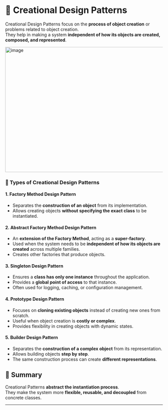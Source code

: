 
# 🎨 Creational Design Patterns

Creational Design Patterns focus on the **process of object creation** or problems related to object creation.  
They help in making a system **independent of how its objects are created, composed, and represented**.

<img width="801" height="401" alt="image" src="https://github.com/user-attachments/assets/b0a685ad-ba0d-4ba2-b77f-d372f5e60859" />




### 🔑 Types of Creational Design Patterns

#### 1. Factory Method Design Pattern  
- Separates the **construction of an object** from its implementation.  
- Allows creating objects **without specifying the exact class** to be instantiated.  

#### 2. Abstract Factory Method Design Pattern  
- An **extension of the Factory Method**, acting as a **super-factory**.  
- Used when the system needs to be **independent of how its objects are created** across multiple families.  
- Creates other factories that produce objects.  

#### 3. Singleton Design Pattern  
- Ensures a **class has only one instance** throughout the application.  
- Provides a **global point of access** to that instance.  
- Often used for logging, caching, or configuration management.  

#### 4. Prototype Design Pattern  
- Focuses on **cloning existing objects** instead of creating new ones from scratch.  
- Useful when object creation is **costly or complex**.  
- Provides flexibility in creating objects with dynamic states.  

#### 5. Builder Design Pattern  
- Separates the **construction of a complex object** from its representation.  
- Allows building objects **step by step**.  
- The same construction process can create **different representations**.  


## 📘 Summary
Creational Patterns **abstract the instantiation process**.  
They make the system more **flexible, reusable, and decoupled** from concrete classes.

---
